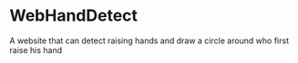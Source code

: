 # WebHandDetect
A website that can detect raising hands and draw a circle around who first raise his hand
